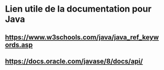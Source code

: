 # Lien utile de la documentation pour Java

## https://www.w3schools.com/java/java_ref_keywords.asp
## https://docs.oracle.com/javase/8/docs/api/